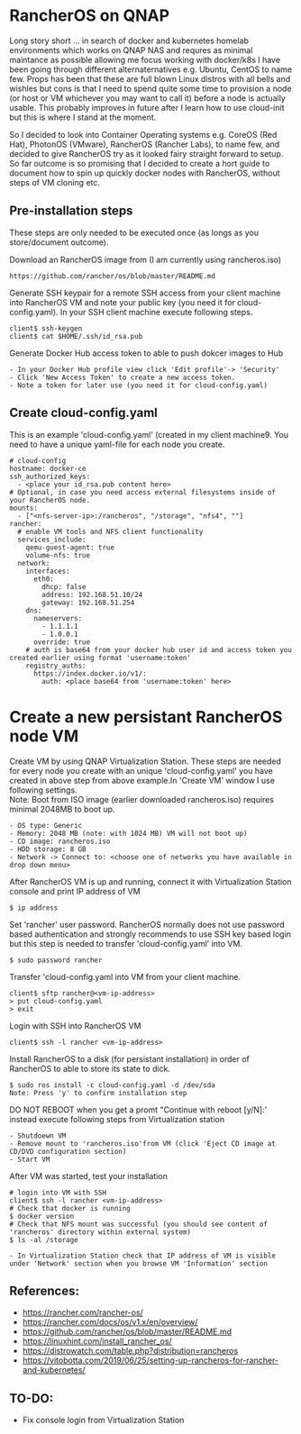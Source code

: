 # RancherOS on QNAP
Long story short ... in search of docker and kubernetes homelab environments which works on QNAP NAS and requres as minimal maintance as possible allowing me focus working with docker/k8s I have been going through different alternaternatives e.g. Ubuntu, CentOS to name few. Props has been that these are full blown Linux distros with all bells and wishles but cons is that I need to spend quite some time to provision a node (or host or VM whichever you may want to call it) before a node is actually usable. This probably improves in future after I learn how to use cloud-init but this is where I stand at the moment.

So I decided to look into Container Operating systems e.g. CoreOS (Red Hat), PhotonOS (VMware), RancherOS (Rancher Labs), to name few, and decided to give RancherOS try as it looked fairy straight forward to setup. So far outcome is so promising that I decided to create a hort guide to document how to spin up quickly docker nodes with RancherOS, without steps of VM cloning etc.

## Pre-installation steps
These steps are only needed to be executed once (as longs as you store/document outcome).

Download an RancherOS image from (I am currently using rancheros.iso)

    https://github.com/rancher/os/blob/master/README.md

Generate SSH keypair for a remote SSH access from your client machine into RancherOS VM and note your public key (you need it for cloud-config.yaml). In your SSH client machine execute following steps.

    client$ ssh-keygen
    client$ cat $HOME/.ssh/id_rsa.pub

Generate Docker Hub access token to able to push dokcer images to Hub

    - In your Docker Hub profile view click 'Edit profile'-> 'Security'
    - Click 'New Access Token' to create a new access token.
    - Note a token for later use (you need it for cloud-config.yaml)

## Create cloud-config.yaml
This is an example 'cloud-config.yaml' (created in my client machine9. You need to have a unique yaml-file for each node you create. 

    # cloud-config
    hostname: docker-ce
    ssh_authorized_keys:
      - <place your id_rsa.pub content here>
    # Optional, in case you need access external filesystems inside of your RancherOS node.
    mounts:
      - ["<nfs-server-ip>:/rancheros", "/storage", "nfs4", ""]
    rancher:
      # enable VM tools and NFS client functionality
      services_include:
        qemu-guest-agent: true
        volume-nfs: true
      network:
        interfaces:
          eth0:
            dhcp: false
            address: 192.168.51.10/24
            gateway: 192.168.51.254
        dns:
          nameservers:
            - 1.1.1.1
            - 1.0.0.1
          override: true
        # auth is base64 from your docker hub user id and access token you created earlier using format 'username:token'
        registry_auths:
          https://index.docker.io/v1/:
            auth: <place base64 from 'username:token' here>

# Create a new persistant RancherOS node VM
Create VM by using QNAP Virtualization Station. These steps are needed for every node you create with an unique 'cloud-config.yaml' you have created in above step from above example.In 'Create VM' window I use following settings.   
Note: Boot from ISO image (earlier downloaded rancheros.iso) requires minimal 2048MB to boot up.

    - OS type: Generic
    - Memory: 2048 MB (note: with 1024 MB) VM will not boot up)
    - CD image: rancheros.iso
    - HDD storage: 8 GB
    - Network -> Connect to: <choose one of networks you have available in drop down menu>

After RancherOS VM is up and running, connect it with Virtualization Station console and print IP address of VM

    $ ip address

Set 'rancher' user password. RancherOS normally does not use password based authentication and strongly recommends to use SSH key based login but this step is needed to transfer 'cloud-config.yaml' into VM.

    $ sudo password rancher

Transfer 'cloud-config.yaml into VM from your client machine.

    client$ sftp rancher@<vm-ip-address>
    > put cloud-config.yaml
    > exit

Login with SSH into RancherOS VM

    client$ ssh -l rancher <vm-ip-address>

Install RancherOS to a disk (for persistant installation) in order of RancherOS to able to store its state to dick.

    $ sudo ros install -c cloud-config.yaml -d /dev/sda
    Note: Press 'y' to confirm installation step

DO NOT REBOOT when you get a promt "Continue with reboot [y/N]:' instead execute following steps from Virtualization station

    - Shutdoewn VM
    - Remove mount to 'rancheros.iso'from VM (click 'Eject CD image at CD/DVD configuration section)
    - Start VM

After VM was started, test your installation

    # login into VM with SSH
    client$ ssh -l rancher <vm-ip-address>
    # Check that docker is running
    $ docker version
    # Check that NFS mount was successful (you should see content of 'rancheros' directory within external system)
    $ ls -al /storage
    
    - In Virtualization Station check that IP address of VM is visible under 'Network' section when you browse VM 'Information' section


References:
---
- https://rancher.com/rancher-os/  
- https://rancher.com/docs/os/v1.x/en/overview/  
- https://github.com/rancher/os/blob/master/README.md  
- https://linuxhint.com/install_rancher_os/  
- https://distrowatch.com/table.php?distribution=rancheros  
- https://vitobotta.com/2019/06/25/setting-up-rancheros-for-rancher-and-kubernetes/  

TO-DO:
----
- Fix console login from Virtualization Station
